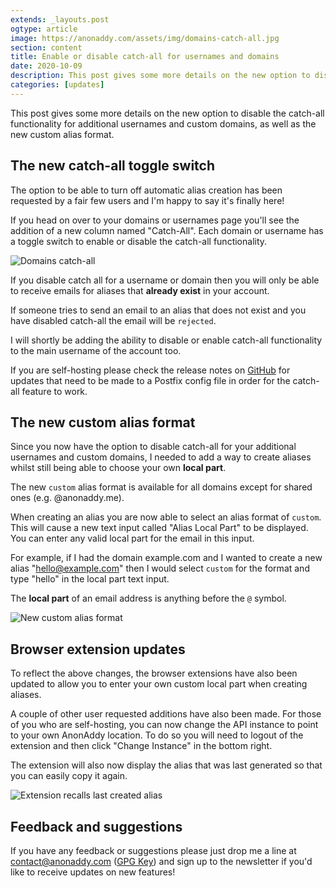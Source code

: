 ```yaml
---
extends: _layouts.post
ogtype: article
image: https://anonaddy.com/assets/img/domains-catch-all.jpg
section: content
title: Enable or disable catch-all for usernames and domains
date: 2020-10-09
description: This post gives some more details on the new option to disable the catch-all functionality for additional usernames and custom domains, as well as the new custom alias format.
categories: [updates]
---
```


This post gives some more details on the new option to disable the catch-all functionality for additional usernames and custom domains, as well as the new custom alias format.

## The new catch-all toggle switch

The option to be able to turn off automatic alias creation has been requested by a fair few users and I'm happy to say it's finally here!

If you head on over to your domains or usernames page you'll see the addition of a new column named "Catch-All". Each domain or username has a toggle switch to enable or disable the catch-all functionality.

<div class="flex justify-center mb-4">
  <img class="shadow" src="/assets/img/domains-catch-all.jpg" alt="Domains catch-all" title="Domains catch-all">
</div>

If you disable catch all for a username or domain then you will only be able to receive emails for aliases that **already exist** in your account.

If someone tries to send an email to an alias that does not exist and you have disabled catch-all the email will be `rejected`.

I will shortly be adding the ability to disable or enable catch-all functionality to the main username of the account too.

If you are self-hosting please check the release notes on [GitHub](https://github.com/anonaddy/anonaddy/releases) for updates that need to be made to a Postfix config file in order for the catch-all feature to work.

## The new custom alias format

Since you now have the option to disable catch-all for your additional usernames and custom domains, I needed to add a way to create aliases whilst still being able to choose your own **local part**.

The new `custom` alias format is available for all domains except for shared ones (e.g. @anonaddy.me).

When creating an alias you are now able to select an alias format of `custom`. This will cause a new text input called "Alias Local Part" to be displayed. You can enter any valid local part for the email in this input.

For example, if I had the domain example.com and I wanted to create a new alias "hello@example.com" then I would select `custom` for the format and type "hello" in the local part text input.

The **local part** of an email address is anything before the `@` symbol.

<div class="flex justify-center">
  <img class="shadow" src="/assets/img/new-custom-alias-format.jpg" alt="New custom alias format" title="New custom alias format">
</div>

## Browser extension updates

To reflect the above changes, the browser extensions have also been updated to allow you to enter your own custom local part when creating aliases.

A couple of other user requested additions have also been made. For those of you who are self-hosting, you can now change the API instance to point to your own AnonAddy location. To do so you will need to logout of the extension and then click "Change Instance" in the bottom right.

The extension will also now display the alias that was last generated so that you can easily copy it again.

<div class="flex justify-center">
  <img class="shadow" src="/assets/img/browser-extension-5.png" alt="Extension recalls last created alias" title="Extension recalls last created alias">
</div>

## Feedback and suggestions

If you have any feedback or suggestions please just drop me a line at [contact@anonaddy.com](mailto:contact@anonaddy.com) ([GPG Key](/anonaddy-contact-public-key.asc)) and sign up to the newsletter if you'd like to receive updates on new features!

